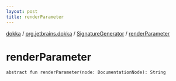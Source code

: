 ```yaml
---
layout: post
title: renderParameter
---
```

[dokka](../../index.md) / [org.jetbrains.dokka](../index.md) / [SignatureGenerator](index.md) / [renderParameter](renderParameter.md)

# renderParameter

```
abstract fun renderParameter(node: DocumentationNode): String
```
